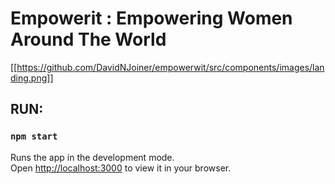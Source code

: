 # Empowerit : Empowering Women Around The World

[[https://github.com/DavidNJoiner/empowerwit/src/components/images/landing.png]]

## RUN:

### `npm start`

Runs the app in the development mode.\
Open [http://localhost:3000](http://localhost:3000) to view it in your browser.
